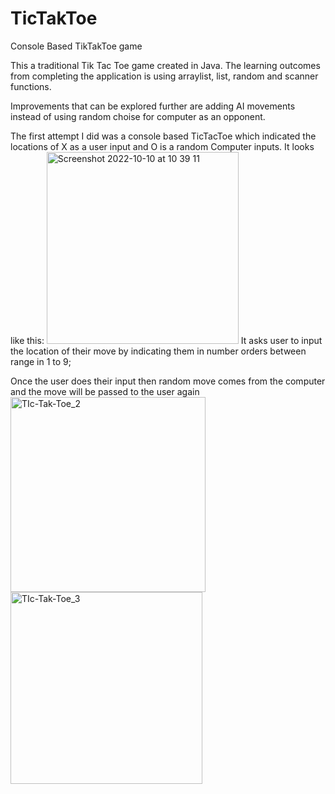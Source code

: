 # TicTakToe
Console Based TikTakToe game

This a traditional Tik Tac Toe game created in Java. The learning outcomes from completing the application is using arraylist, list, random and scanner functions. 

Improvements that can be explored further are adding AI movements instead of using random choise for computer as an opponent. 

The first attempt I did was a console based TicTacToe which indicated the locations of X as a user input and O is a random Computer inputs. It looks like this: 
<img width="307" alt="Screenshot 2022-10-10 at 10 39 11" src="https://user-images.githubusercontent.com/100639316/194839731-05c2d1dc-635e-4ae0-9015-8ba4f3e79b89.png">
It asks user to input the location of their move by indicating them in number orders between range in 1 to 9;

Once the user does their input then random move comes from the computer and the move will be passed to the user again<img width="312" alt="TIc-Tak-Toe_2" src="https://user-images.githubusercontent.com/100639316/194839971-55af09cd-2cd8-4228-bf3b-294c3fd01d98.png">
<img width="307" alt="TIc-Tak-Toe_3" src="https://user-images.githubusercontent.com/100639316/194840039-36a3a87b-334c-45c8-96ed-1bfd163a5dd8.png">
